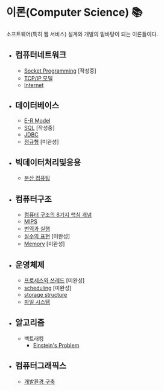 # 이론(Computer Science) 📚
소프트웨어(특히 웹 서비스) 설계와 개발의 밑바탕이 되는 이론들이다.

* ## 컴퓨터네트워크 
	* [Socket Programming](https://github.com/mingeun2154/CS/tree/main/Network/SocketProgramming#socket-programming) [작성중]
	* [TCP/IP 모델](https://github.com/mingeun2154/CS/tree/main/Network/TCPandIP#osi-and-tcpip) 
	* [Internet](https://github.com/mingeun2154/CS/tree/main/Network/Internet#internet) 
* ## 데이터베이스
	* [E-R Model](https://github.com/mingeun2154/CS/tree/main/DB/ER)
	* [SQL](https://github.com/mingeun2154/CS/tree/main/DB/SQL#sql) [작성중]
	* [JDBC](https://github.com/mingeun2154/CS/tree/main/DB/JDBC#jdbc)
	* [정규형](https://github.com/mingeun2154/CS/tree/main/DB/NF) [미완성]
* ## 빅데이터처리및응용
	* [분산 컴퓨팅](https://github.com/mingeun2154/CS/tree/main/BigData/distributed#distributed-computing-for-data-mining)
* ## 컴퓨터구조
	* [컴퓨터 구조의 8가지 핵심 개념](https://github.com/mingeun2154/CS/tree/main/ComputerArchitecture/eightGreatIdea#eight-gread-ideas-in-computer-architecture)
	* [MIPS](https://github.com/mingeun2154/CS/tree/main/ComputerArchitecture/MIPS#mips-architecture)
	* [번역과 실행](https://github.com/mingeun2154/CS/tree/main/ComputerArchitecture/translate-start#translating-and-starting-a-program) 
	* [실수의 표현](https://github.com/mingeun2154/CS/tree/main/ComputerArchitecture/FloatingPoint) [미완성]
	* [Memory](https://github.com/mingeun2154/CS/tree/main/ComputerArchitecture/Memory) [미완성]
* ## 운영체제 
	* [프로세스와 쓰레드](https://github.com/mingeun2154/CS/tree/main/OS/ProcessAndThread) [미완성]
	* [scheduling](https://github.com/mingeun2154/CS/tree/main/OS/Scheduling) [미완성]
	* [storage structure](https://github.com/mingeun2154/CS/tree/main/OS/StorageStructure)
	* [파일 시스템](https://github.com/mingeun2154/FileSystem) 
* ## 알고리즘
	* 백트래킹
		* [Einstein's Problem](https://github.com/mingeun2154/CS/tree/main/Algorithm/BackTracking#einsteins-riddle)
* ## 컴퓨터그래픽스
	* [개발환경 구축](https://github.com/mingeun2154/CS/tree/main/CG/DevEnv#%EA%B0%9C%EB%B0%9C%ED%99%98%EA%B2%BD-%EA%B5%AC%EC%B6%95)
